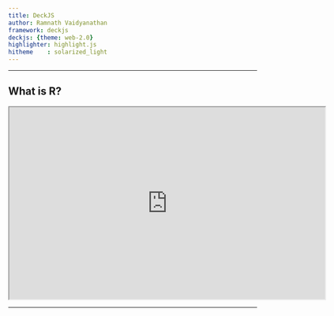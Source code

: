 ```yaml
---
title: DeckJS
author: Ramnath Vaidyanathan
framework: deckjs
deckjs: {theme: web-2.0}
highlighter: highlight.js
hitheme    : solarized_light
---
```

---

## What is R?
<iframe id="player" type="text/html" width="640" height="390"
  src="http://www.youtube.com/embed/TR2bHSJ_eck?enablejsapi=1&origin=http://example.com "allowfullscreen></iframe>

---

